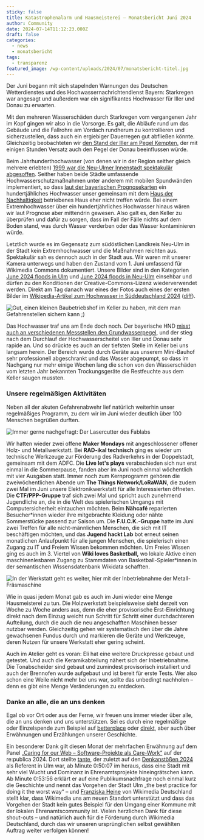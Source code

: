 ```yaml
---
sticky: false
title: Katastrophenalarm und Hausmeisterei – Monatsbericht Juni 2024
author: Community
date: 2024-07-14T11:12:23.000Z
draft: false
categories:
  - news
  - monatsbericht
tags:
  - transparenz
featured_image: /wp-content/uploads/2024/07/monatsbericht-titel.jpg
---
```


Der Juni begann mit sich stapelnden Warnungen des Deutschen Wetterdienstes und des Hochwassernachrichtendienst Bayern: 
Starkregen war angesagt und außerdem war ein signifikantes Hochwasser für Iller und Donau zu erwarten.

Mit den mehreren Wasserschäden durch Starkregen vom vergangenen Jahr im Kopf gingen wir also in die Vorsorge. 
Es galt, die Abläufe rund um das Gebäude und die Fallrohre am Vordach rundherum zu kontrollieren und sicherzustellen, dass auch ein ergiebiger Dauerregen gut abfließen könnte. 
Gleichzeitig beobachteten wir [den Stand der Iller am Pegel Kempten,](https://www.hnd.bayern.de/pegel/iller_lech/kempten-11402001) der mit einigen Stunden Versatz auch den Pegel der Donau beeinflussen würde. 

Beim Jahrhunderthochwasser (von denen wir in der Region seither gleich mehrere erlebten) [1999 war die Neu-Ulmer Innenstadt spektakulär abgesoffen](https://www.swr.de/swraktuell/baden-wuerttemberg/ulm/rueckblick-hochwasser-pfingsten-1999-neu-ulm-100.html). 
Seither haben beide Städte umfassende Hochwasserschutzmaßnahmen unter anderem mit mobilen Spundwänden implementiert, so dass [laut der bayerischen Prognosekarten](https://www.lfu.bayern.de/wasser/hw_ue_gebiete/info_uegef_gebiete_uab/index.htm) ein hundertjähliches Hochwasser unser gemeinsam mit dem [Haus der Nachhaltigkeit](https://www.h-d-n.org/) betriebenes Haus eher nicht treffen würde. 
Bei einem Extremhochwasser über ein hundertjährliches Hochwasser hinaus wären wir laut Prognose aber mittendrin gewesen. 
Also galt es, den Keller zu überprüfen und dafür zu sorgen, dass im Fall der Fälle nichts auf dem Boden stand, was durch Wasser verderben oder das Wasser kontaminieren würde.

Letztlich wurde es im Gegensatz zum südöstlichen Landkreis Neu-Ulm in der Stadt kein Extremhochwasser und die Maßnahmen reichten aus. 
Spektakulär sah es dennoch auch in der Stadt aus. 
Wir waren mit unserer Kamera unterwegs und haben den Zustand vom 1. Juni umfassend für Wikimedia Commons dokumentiert. 
Unsere Bilder sind in den Kategorien [June 2024 floods in Ulm](https://commons.wikimedia.org/wiki/Category:June_2024_floods_in_Ulm) und [June 2024 floods in Neu-Ulm](https://commons.wikimedia.org/wiki/Category:June_2024_floods_in_Neu-Ulm) einsehbar und dürfen zu den Konditionen der Creative-Commons-Lizenz wiederverwendet werden. 
Direkt am Tag danach war eines der Fotos auch eines der ersten Bilder im [Wikipedia-Artikel zum Hochwasser in Süddeutschland 2024](https://de.wikipedia.org/wiki/Hochwasser_in_S%C3%BCddeutschland_2024) ([diff](https://de.wikipedia.org/w/index.php?title=Hochwasser_in_S%C3%BCddeutschland_2024&diff=prev&oldid=245561888)).

![Gut, einen kleinen Baubetriebshof im Keller zu haben, mit dem man Gefahrenstellen sichern kann ;)](/wp-content/uploads/2024/07/monatsbericht-bauhof.jpg)

Das Hochwasser traf uns am Ende doch noch. Der bayerische HND [misst auch an verschiedenen Messstellen den Grundwasserpegel,](https://www.hnd.bayern.de/grundwasser) und der stieg nach dem Durchlauf der Hochwasserscheitel von Iller und Donau sehr rapide an. 
Und so drückte es auch an der tiefsten Stelle im Keller bei uns langsam herein. 
Der Bereich wurde durch Geräte aus unserem Mini-Bauhof sehr professionell abgeschrankt und das Wasser abgepumpt, so dass im Nachgang nur mehr einige Wochen lang die schon von den Wasserschäden vom letzten Jahr bekannten Trockungsgeräte die Restfeuchte aus dem Keller saugen mussten.

### Unsere regelmäßigen Aktivitäten

Neben all der akuten Gefahrenabwehr lief natürlich weiterhin unser regelmäßiges Programm, zu dem wir im Juni wieder deutlich über 100 Menschen begrüßen durften.

![Immer gerne nachgefragt: Der Lasercutter des Fablabs](/wp-content/uploads/2024/07/monatsbericht-maker.jpg)

Wir hatten wieder zwei offene **Maker Mondays** mit angeschlossener offener Holz- und Metallwerkstatt.
Bei **RAD-ikal technisch** ging es wieder um technische Werkzeuge zur Förderung des Radverkehrs in der Doppelstadt, gemeinsam mit dem ADFC. 
Die **Live let's plays** verabschieden sich nun erst einmal in die Sommerpause, fanden aber im Juni noch einmal wöchentlich mit vier Ausgaben statt. 
Immer noch zum Kernprogramm gehören die zweiwöchentlichen Abende um **The Things Network/LoRaWAN**, die zudem zwei Mal im Juni unsere Elektronikwerkstatt für alle Interessierten öffneten. 
Die **CTF/PPP-Gruppe** traf sich zwei Mal und spricht auch zunehmend Jugendliche an, die in die Welt des spielerischen Umgangs mit  Computersicherheit eintauchen möchten. 
Beim **Nähcafé** reparierten Besucher\*innen wieder ihre mitgebrachte Kleidung oder nähte Sommerstücke passend zur Saison um. 
Die **F.U.C.K.-Gruppe** hatte im Juni zwei Treffen für alle nicht-männlichen Menschen, die sich mit IT beschäftigen möchten, und das **Jugend hackt Lab** bot erneut seinen monatlichen Anlaufpunkt für alle jungen Menschen, die spielerisch einen Zugang zu IT und Freiem Wissen bekommen möchten. 
Um Freies Wissen ging es auch im 3. Viertel von **Wiki loves Basketball,** wo lokale Aktive einen maschinenlesbaren Zugang zu Stammdaten von Basketball-Spieler\*innen in der semantischen Wissensdatenbank Wikidata schafften.

![In der Werkstatt geht es weiter, hier mit der Inbetriebnahme der Metall-Fräsmaschine](/wp-content/uploads/2024/07/monatsbericht-werkstatt.jpg)

Wie in quasi jedem Monat gab es auch im Juni wieder eine Menge Hausmeisterei zu tun.
Die Holzwerkstatt beispielsweise sieht derzeit von Woche zu Woche anders aus, denn die eher provisorische Erst-Einrichtung direkt nach dem Einzug weicht nun Schritt für Schritt einer durchdachteren Aufteilung, durch die auch die neu angeschafften Maschinen besser nutzbar werden.
Gleichzeitig gehen wir systematisch den über die Jahre gewachsenen Fundus durch und markieren die Geräte und Werkzeuge, deren Nutzen für unsere Werkstatt eher gering scheint.

Auch im Atelier geht es voran: Eli hat eine weitere Druckpresse gebaut und getestet.
Und auch die Keramikabteilung nähert sich der Inbetriebnahme.
Die Tonabscheider sind gebaut und zumindest provisorisch installiert und auch der Brennofen wurde aufgebaut und ist bereit für erste Tests.
Wer also schon eine Weile nicht mehr bei uns war, sollte das unbedingt nachholen – denn es gibt eine Menge Veränderungen zu entdecken.

### Danke an alle, die an uns denken

Egal ob vor Ort oder aus der Ferne, wir freuen uns immer wieder über alle, die an uns denken und uns unterstützen. 
Sei es durch eine regelmäßige oder Einzelspende zum Beispiel auf [betterplace](https://www.betterplace.org/de/projects/85727-das-temporaerhaus-gestaltet-selbstbestimmte-stadtentwicklung-mit) oder [direkt](https://temporaerhaus.de/spenden/), aber auch über Erwähnungen und Erzählungen unserer Geschichte.

Ein besonderer Dank gilt diesen Monat der mehrfachen Erwähnung auf dem Panel [„Caring for our Web – Software-Projekte als Care-Work“](http://cdn.re-publica.com/de/session/caring-our-web-software-projekte-als-care-work-0) auf der re:publica 2024. 
Dort stellte [tante](https://tante.cc/), der zuletzt auf den [Denkanstößen 2024](https://ulmer-denkanstoesse.de/juergen-geuter/) als Referent in Ulm war, ab Minute 0:50:07 im heraus, dass eine Stadt mit sehr viel Wucht und Dominanz in Ehrenamtsprojekte hineingrätschen kann. 
Ab Minute 0:53:56 erklärt er auf eine Publikumsnachfrage noch einmal kurz die Geschichte und nennt das Vorgehen der Stadt Ulm „the best practice for doing it the worst way“ – und [Franziska Heine](https://de.wikipedia.org/wiki/Franziska_Heine) von Wikimedia Deutschland stellt klar, dass Wikimedia uns am neuen Standort unterstützt und dass das Vorgehen der Stadt kein gutes Beispiel für den Umgang einer Kommune mit der lokalen Ehrenamtscommunity ist. 
Vielen herzlichen Dank für diese shout-outs – und natürlich auch für die Förderung durch Wikimedia Deutschland, durch das wir unseren ursprünglichen selbst gewählten Auftrag weiter verfolgen können!
